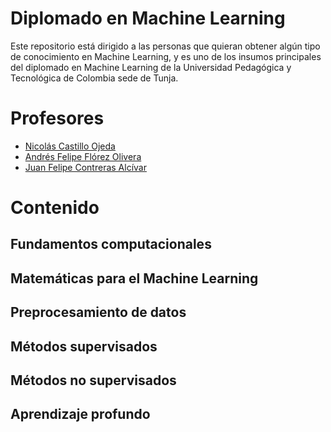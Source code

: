 # Diplomado en Machine Learning

Este repositorio está dirigido a las personas que quieran obtener algún tipo de conocimiento en Machine Learning, y es uno de los insumos principales del diplomado en Machine Learning de la Universidad Pedagógica y Tecnológica de Colombia sede de Tunja.

# Profesores

- [Nicolás Castillo Ojeda](https://www.linkedin.com/in/nicolas-castillo-ak/)
- [Andrés Felipe Flórez Olivera](https://www.linkedin.com/in/felipeflorezo/)
- [Juan Felipe Contreras Alcívar](https://www.linkedin.com/in/juanf-contreras/)

# Contenido

## Fundamentos computacionales

## Matemáticas para el Machine Learning

## Preprocesamiento de datos

## Métodos supervisados

## Métodos no supervisados

## Aprendizaje profundo